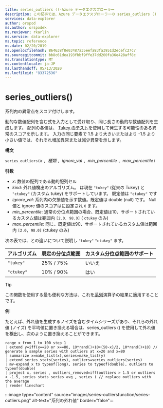 ```yaml
---
title: series_outliers ()-Azure データエクスプローラー
description: この記事では、Azure データエクスプローラーの series_outliers () について説明します。
services: data-explorer
author: orspod
ms.author: orspodek
ms.reviewer: rkarlin
ms.service: data-explorer
ms.topic: reference
ms.date: 02/20/2019
ms.openlocfilehash: 864638f8e03487a35eefa83fa3951d2ecefc27c7
ms.sourcegitcommit: bb8c61dea193fbbf9ffe37dd200fa36e428aff8c
ms.translationtype: MT
ms.contentlocale: ja-JP
ms.lasthandoff: 05/13/2020
ms.locfileid: "83372536"
---
```

# <a name="series_outliers"></a>series_outliers()

系列内の異常点をスコア付けします。

動的な数値配列を含む式を入力として受け取り、同じ長さの動的な数値配列を生成します。 配列の各値は、 [Tukey のテスト](https://en.wikipedia.org/wiki/Outlier#Tukey.27s_test)を使用して発生する可能性のある異常のスコアを示します。 入力の同じ要素で 1.5 より大きいまたはより -1.5 より小さい値では、それぞれ増加異常または減少異常を示します。   

**構文**

`series_outliers(`*x* `, `*種類* `, `*ignore_val* `, `*min_percentile* `, `*max_percentile*`)`

**引数**

* *x*: 数値の配列である動的配列セル
* *kind*: 外れ値検出のアルゴリズム。 は現在 `"tukey"` (従来の Tukey) と `"ctukey"` (カスタム tukey) をサポートしています。 既定値は `"ctukey"` です
* *ignore_val*: 系列内の欠損値を示す数値。既定値は double (null) です。 Null 値と ignore 値のスコアはに設定され `0` ます。
* *min_percentile*: 通常の分位点範囲の場合、既定値は10、サポートされているカスタム値は範囲内 `[2.0, 98.0]` ( `ctukey` のみ) 
* *max_percentile*: 同じ、既定値は90、サポートされているカスタム値は範囲内 `[2.0, 98.0]` (ctukey のみ) 

次の表では、との違いについて説明し `"tukey"` `"ctukey"` ます。

| アルゴリズム | 既定の分位点範囲 | カスタム分位点範囲のサポート |
|-----------|----------------------- |--------------------------------|
| `"tukey"` | 25% / 75%              | いいえ                             |
| `"ctukey"`| 10% / 90%              | はい                            |


> [!TIP]
> この関数を使用する最も便利な方法は、これを[系列](make-seriesoperator.md)演算子の結果に適用することです。

**例**

たとえば、外れ値を生成するノイズを含むタイムシリーズがあり、それらの外れ値 (ノイズ) を平均値に置き換える場合は、series_outliers () を使用して外れ値を検出し、次のように置き換えることができます。

<!-- csl: https://help.kusto.windows.net:443/Samples -->
```kusto
range x from 1 to 100 step 1 
| extend y=iff(x==20 or x==80, 10*rand()+10+(50-x)/2, 10*rand()+10) // generate a sample series with outliers at x=20 and x=80
| summarize x=make_list(x),series=make_list(y)
| extend series_stats(series), outliers=series_outliers(series)
| mv-expand x to typeof(long), series to typeof(double), outliers to typeof(double)
| project x, series , outliers_removed=iff(outliers > 1.5 or outliers < -1.5, series_stats_series_avg , series ) // replace outliers with the average
| render linechart
``` 

:::image type="content" source="images/series-outliersfunction/series-outliers.png" alt-text="系列の外れ値" border="false":::

